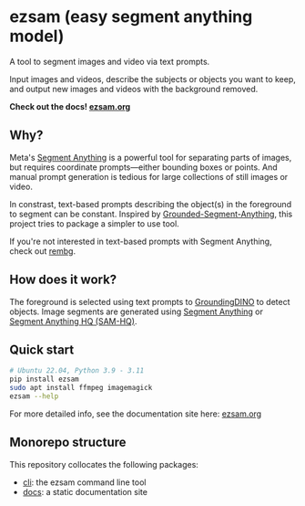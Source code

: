 # ezsam (easy segment anything model)

A tool to segment images and video via text prompts.

Input images and videos, describe the subjects or objects you want to keep, and output new images and videos with the background removed.

**Check out the docs! [ezsam.org](https://www.ezsam.org)**

## Why?

Meta's [Segment Anything](https://github.com/facebookresearch/segment-anything) is a powerful tool for separating parts of images,
but requires coordinate prompts&mdash;either bounding boxes or points.
And manual prompt generation is tedious for large collections of still images or video.

In constrast, text-based prompts describing the object(s) in the foreground to segment can be constant.
Inspired by [Grounded-Segment-Anything](https://github.com/IDEA-Research/Grounded-Segment-Anything),
this project tries to package a simpler to use tool.

If you're not interested in text-based prompts with Segment Anything, 
check out [rembg](https://github.com/danielgatis/rembg).

## How does it work?

The foreground is selected using text prompts to [GroundingDINO](https://github.com/IDEA-Research/GroundingDINO) to detect objects.
Image segments are generated using [Segment Anything](https://github.com/facebookresearch/segment-anything) 
or [Segment Anything HQ (SAM-HQ)](https://github.com/SysCV/SAM-HQ).

## Quick start

```bash
# Ubuntu 22.04, Python 3.9 - 3.11
pip install ezsam
sudo apt install ffmpeg imagemagick
ezsam --help
```

For more detailed info, see the documentation site here: [ezsam.org](https://www.ezsam.org)

## Monorepo structure

This repository collocates the following packages:
- [cli](packages/cli): the ezsam command line tool
- [docs](packages/docs): a static documentation site

